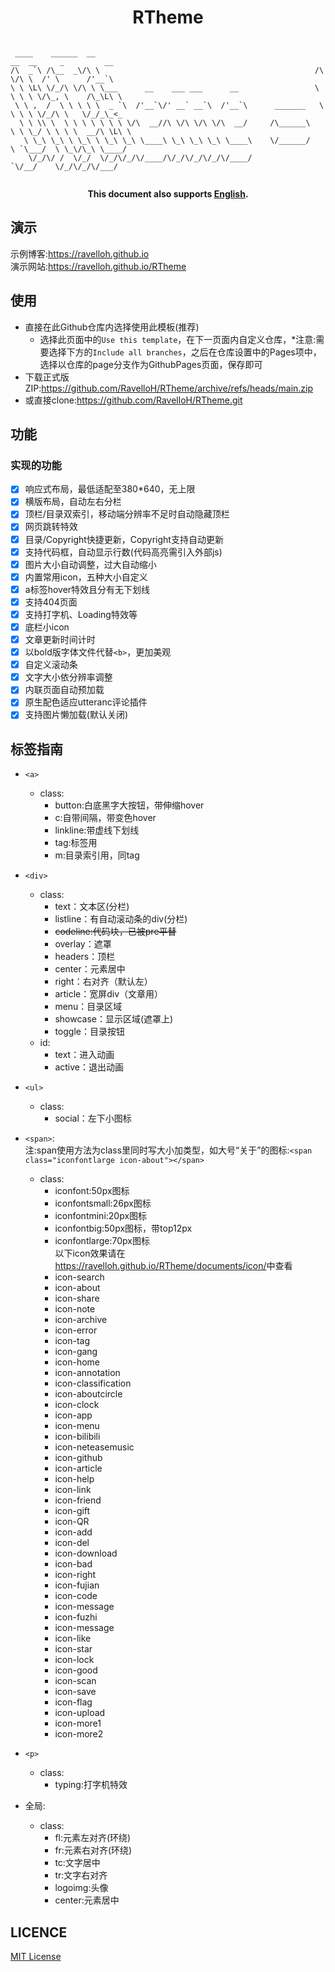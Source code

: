 # <div align="center">RTheme
```
  
 ____    ______  __                                                  __  __     _         __     
/\  _`\ /\__  _\/\ \                                                /\ \/\ \  /' \      /'__`\   
\ \ \L\ \/_/\ \/\ \ \___      __    ___ ___      __                 \ \ \ \ \/\_, \    /\_\L\ \  
 \ \ ,  /  \ \ \ \ \  _ `\  /'__`\/' __` __`\  /'__`\      _______   \ \ \ \ \/_/\ \   \/_/_\_<_ 
  \ \ \\ \  \ \ \ \ \ \ \ \/\  __//\ \/\ \/\ \/\  __/     /\______\   \ \ \_/ \ \ \ \  __/\ \L\ \
   \ \_\ \_\ \ \_\ \ \_\ \_\ \____\ \_\ \_\ \_\ \____\    \/______/    \ `\___/  \ \_\/\_\ \____/
    \/_/\/ /  \/_/  \/_/\/_/\/____/\/_/\/_/\/_/\/____/                  `\/__/    \/_/\/_/\/___/  
                                                                                                 
```

</div>
<div align="center">
  
**This document also supports [English](https://github.com/RavelloH/RTheme/blob/main/doc/README-En.md).**
</div>

## 演示
示例博客:https://ravelloh.github.io  
演示网站:https://ravelloh.github.io/RTheme
  
## 使用
- 直接在此Github仓库内选择使用此模板(推荐)
  - 选择此页面中的`Use this template`，在下一页面内自定义仓库，*注意:需要选择下方的`Include all branches`，之后在仓库设置中的Pages项中，选择以仓库的page分支作为GithubPages页面，保存即可
- 下载正式版ZIP:https://github.com/RavelloH/RTheme/archive/refs/heads/main.zip
- 或直接clone:https://github.com/RavelloH/RTheme.git
  
## 功能
### 实现的功能 
- [x] 响应式布局，最低适配至380*640，无上限
- [x] 横版布局，自动左右分栏
- [x] 顶栏/目录双索引，移动端分辨率不足时自动隐藏顶栏
- [x] 网页跳转特效
- [x] 目录/Copyright快捷更新，Copyright支持自动更新
- [x] 支持代码框，自动显示行数(代码高亮需引入外部js)
- [x] 图片大小自动调整，过大自动缩小
- [x] 内置常用icon，五种大小自定义
- [x] a标签hover特效且分有无下划线
- [x] 支持404页面
- [x] 支持打字机、Loading特效等
- [x] 底栏小icon
- [x] 文章更新时间计时
- [x] 以bold版字体文件代替`<b>`，更加美观
- [x] 自定义滚动条
- [x] 文字大小依分辨率调整
- [x] 内联页面自动预加载
- [x] 原生配色适应utteranc评论插件
- [x] 支持图片懒加载(默认关闭)
  
## 标签指南
* `<a>`  
   * class:  
       * button:白底黑字大按钮，带伸缩hover  
       * c:自带间隔，带变色hover
       * linkline:带虚线下划线
       * tag:标签用
       * m:目录索引用，同tag
* `<div>`  
    * class:  
        * text：文本区(分栏)
        * listline：有自动滚动条的div(分栏)
        * ~~codeline:代码块，已被pre平替~~
        * overlay：遮罩
        * headers：顶栏
        * center：元素居中
        * right：右对齐（默认左）
        * article：宽屏div（文章用）
        * menu：目录区域
        * showcase：显示区域(遮罩上)
        * toggle：目录按钮
    * id:
        * text：进入动画
        * active：退出动画
* `<ul>`
    * class:
        * social：左下小图标
* `<span>`:  
    注:span使用方法为class里同时写大小加类型，如大号“关于”的图标:`<span class="iconfontlarge icon-about"></span>`
   * class:
      * iconfont:50px图标
      * iconfontsmall:26px图标
      * iconfontmini:20px图标
      * iconfontbig:50px图标，带top12px
      * iconfontlarge:70px图标  
          以下icon效果请在<https://ravelloh.github.io/RTheme/documents/icon/>中查看
      * icon-search
      * icon-about
      * icon-share
      * icon-note
      * icon-archive
      * icon-error
      * icon-tag
      * icon-gang
      * icon-home
      * icon-annotation
      * icon-classification
      * icon-aboutcircle
      * icon-clock
      * icon-app
      * icon-menu
      * icon-bilibili
      * icon-neteasemusic
      * icon-github
      * icon-article
      * icon-help
      * icon-link
      * icon-friend
      * icon-gift
      * icon-QR
      * icon-add
      * icon-del
      * icon-download
      * icon-bad
      * icon-right
      * icon-fujian
      * icon-code
      * icon-message
      * icon-fuzhi
      * icon-message
      * icon-like
      * icon-star
      * icon-lock
      * icon-good
      * icon-scan
      * icon-save
      * icon-flag
      * icon-upload
      * icon-more1
      * icon-more2
* `<p>`
  * class:  
      * typing:打字机特效
  
* 全局:
  * class:  
     * fl:元素左对齐(环绕)
     * fr:元素右对齐(环绕)
     * tc:文字居中
     * tr:文字右对齐
     * logoimg:头像
     * center:元素居中

## LICENCE
[MIT License](https://github.com/RavelloH/RTheme/blob/main/LICENSE)
